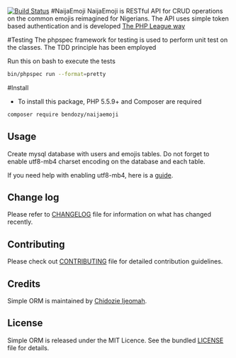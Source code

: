 [![Build Status](https://travis-ci.org/andela-cijeomah/naijaemoji.svg?branch=master)](https://travis-ci.org/andela-cijeomah/naijaemoji)
#NaijaEmoji
NaijaEmoji is RESTful API for CRUD operations on the common emojis reimagined
for Nigerians. The API uses simple token based authentication and is developed
[The PHP League way](https://thephpleague.com/)


#Testing
 The phpspec framework for testing is used to perform
 unit test on the classes. The TDD principle has been
 employed

 Run this on bash to execute the tests
 ```````bash
 bin/phpspec run --format=pretty
`````````

#Install

- To install this package, PHP 5.5.9+ and Composer are required

````bash
composer require bendozy/naijaemoji
``````

## Usage

Create mysql database with users and emojis tables. Do not forget to enable utf8-mb4 charset encoding on the database and each table.

If you need help with enabling utf8-mb4, here is a [guide](https://mathiasbynens.be/notes/mysql-utf8mb4).
 

## Change log
Please refer to [CHANGELOG](CHANGELOG.mds) file for information on what has changed recently.

## Contributing
Please check out [CONTRIBUTING](CONTRIBUTING.md) file for detailed contribution guidelines.

## Credits
Simple ORM is maintained by [Chidozie Ijeomah](https://github.com/andela-cijeomah).

## License
Simple ORM is released under the MIT Licence. See the bundled [LICENSE](LICENSE.md) file for details.


